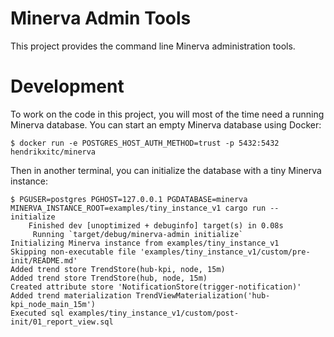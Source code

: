 # Minerva Admin Tools

This project provides the command line Minerva administration tools.

# Development

To work on the code in this project, you will most of the time need a running Minerva database. You can start an empty Minerva database using Docker:

```
$ docker run -e POSTGRES_HOST_AUTH_METHOD=trust -p 5432:5432 hendrikxitc/minerva
```

Then in another terminal, you can initialize the database with a tiny Minerva instance:

```
$ PGUSER=postgres PGHOST=127.0.0.1 PGDATABASE=minerva MINERVA_INSTANCE_ROOT=examples/tiny_instance_v1 cargo run -- initialize
    Finished dev [unoptimized + debuginfo] target(s) in 0.08s
     Running `target/debug/minerva-admin initialize`
Initializing Minerva instance from examples/tiny_instance_v1
Skipping non-executable file 'examples/tiny_instance_v1/custom/pre-init/README.md'
Added trend store TrendStore(hub-kpi, node, 15m)
Added trend store TrendStore(hub, node, 15m)
Created attribute store 'NotificationStore(trigger-notification)'
Added trend materialization TrendViewMaterialization('hub-kpi_node_main_15m')
Executed sql examples/tiny_instance_v1/custom/post-init/01_report_view.sql
```
